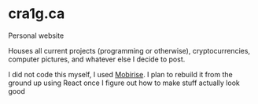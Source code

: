 # cra1g.ca
Personal website

Houses all current projects (programming or otherwise), cryptocurrencies, computer pictures, and whatever else I decide to post.

I did not code this myself, I used [Mobirise](https://mobirise.com/). I plan to rebuild it from the ground up using React once I figure out how to make stuff actually look good
